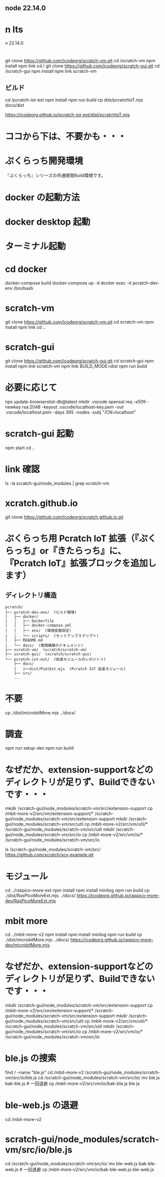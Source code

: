
## node 22.14.0
# n lts
n 22.14.0
# 
git clone https://github.com/jcodeorg/scratch-vm.git
cd /scratch-vm
npm install
npm link
cd /
git clone https://github.com/jcodeorg/scratch-gui.git
cd /scratch-gui
npm install
npm link scratch-vm
## ビルド
cd /pcratch-iot-ext
npm install
npm run build
cp dist/pcratchIoT.mjs docs/dist

https://jcodeorg.github.io/pcratch-iot-ext/dist/pcratchIoT.mjs



# ココから下は、不要かも・・・


# ぷくらっち開発環境
『ぷくらっち』シリーズの共通開発Build環境です。

# docker の起動方法
# docker desktop 起動
# ターミナル起動
# cd docker
docker-compose build
docker-compose up -d
docker exec -it pcratch-dev-env /bin/bash

# scratch-vm
git clone https://github.com/jcodeorg/scratch-vm.git
cd scratch-vm
npm install
npm link
cd ..


# scratch-gui
git clone https://github.com/jcodeorg/scratch-gui.git
cd scratch-gui
npm install
npm link scratch-vm
npm link
BUILD_MODE=dist npm run build
# 必要に応じて
npx update-browserslist-db@latest
mkdir .vscode
openssl req -x509 -newkey rsa:2048 -keyout .vscode/localhost-key.pem -out .vscode/localhost.pem -days 365 -nodes -subj "/CN=localhost"
# scratch-gui 起動
npm start
cd ..
# link 確認
ls -la scratch-gui/node_modules | grep scratch-vm

# xcratch.github.io
git clone https://github.com/jcodeorg/xcratch.github.io.git


# ぷくらっち用 Pcratch IoT 拡張（『ぷくらっち』or『きたらっち』に、『Pcratch IoT』拡張ブロックを追加します）

## ディレクトリ構造

```
pcratch/
├── pcratch-dev-env/  (ビルド環境)
|   ├── docker/
|   │   ├── Dockerfile
|   │   ├── docker-compose.yml
|   │   ├── env/  (環境変数設定)
|   │   └── scripts/  (セットアップスクリプト)
|   ├── README.md
|   └── docs/  (環境構築のドキュメント)
├── scratch-vm/  (xcratch/scratch-vm)
├── scratch-gui/  (xcratch/scratch-gui)
└── pcratch-iot-ext/  (拡張モジュールのレポジトリ)
    ├── docs/
    │   ├──dist/PiotExt.mjs  (Pcratch IoT 拡張モジュール)
    ├── src/
    ...
```

# 不要
cp ./dist/microbitMore.mjs ../docs/
# 調査
npm run setup-dev
npm run build
# なぜだか、extension-supportなどのディレクトリが足りず、Buildできないです・・・
mkdir /scratch-gui/node_modules/scratch-vm/src/extension-support
cp /mbit-more-v2/src/vm/extension-support/* /scratch-gui/node_modules/scratch-vm/src/extension-support
mkdir /scratch-gui/node_modules/scratch-vm/src/util
cp /mbit-more-v2/src/vm/util/* /scratch-gui/node_modules/scratch-vm/src/util
mkdir /scratch-gui/node_modules/scratch-vm/src/io
cp /mbit-more-v2/src/vm/io/* /scratch-gui/node_modules/scratch-vm/src/io

ls /scratch-gui/node_modules/scratch-vm/src/
https://github.com/xcratch/xcx-example.git


# モジュール
cd ../raspico-more-ext
npm install
npm install minilog
npm run build
cp ./dist/RasPicoMoreExt.mjs ../docs/
https://jcodeorg.github.io/raspico-more-dev/RasPicoMoreExt.mjs

# mbit more
cd ../mbit-more-v2
npm install
npm install minilog
npm run build
cp ./dist/microbitMore.mjs ../docs/
https://jcodeorg.github.io/raspico-more-dev/microbitMore.mjs

# なぜだか、extension-supportなどのディレクトリが足りず、Buildできないです・・・
mkdir /scratch-gui/node_modules/scratch-vm/src/extension-support
cp /mbit-more-v2/src/vm/extension-support/* /scratch-gui/node_modules/scratch-vm/src/extension-support
mkdir /scratch-gui/node_modules/scratch-vm/src/util
cp /mbit-more-v2/src/vm/util/* /scratch-gui/node_modules/scratch-vm/src/util
mkdir /scratch-gui/node_modules/scratch-vm/src/io
cp /mbit-more-v2/src/vm/io/* /scratch-gui/node_modules/scratch-vm/src/io

# ble.js の捜索
find / -name "ble.js"
cd /mbit-more-v2
/scratch-gui/node_modules/scratch-vm/src/io/ble.js
cd /scratch-gui/node_modules/scratch-vm/src/io/
mv ble.js bak-ble.js # 一回退避
cp /mbit-more-v2/src/vm/io/bak-ble.js ble.js

# ble-web.js の退避
cd /mbit-more-v2
# scratch-gui/node_modules/scratch-vm/src/io/ble.js
cd /scratch-gui/node_modules/scratch-vm/src/io/
mv ble-web.js bak-ble-web.js # 一回退避
cp /mbit-more-v2/src/vm/io/bak-ble-web.js ble-web.js
